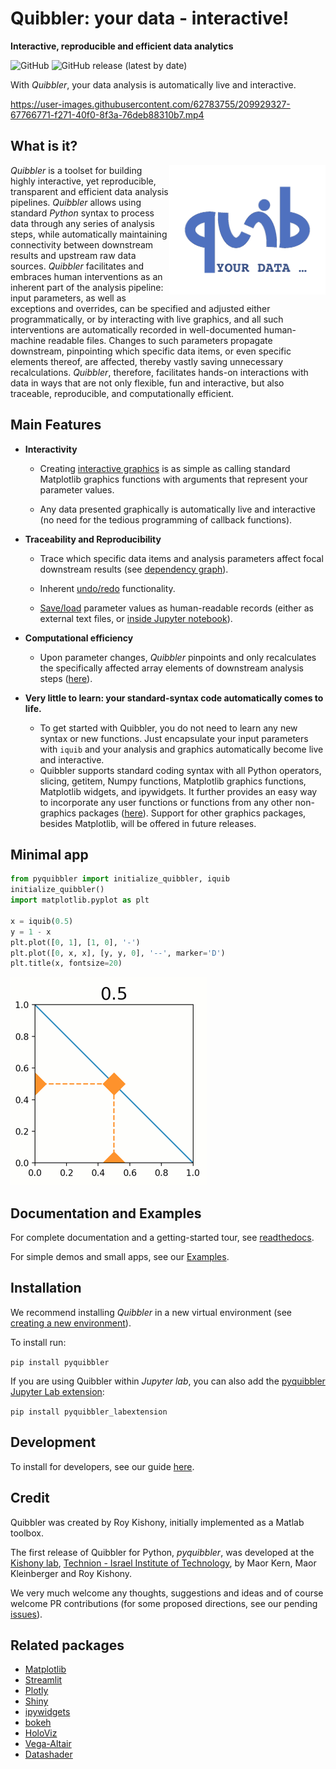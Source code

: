 # Quibbler: your data - interactive!  
**Interactive, reproducible and efficient data analytics**


![GitHub](https://img.shields.io/github/license/Technion-Kishony-lab/quibbler)
![GitHub release (latest by date)](https://img.shields.io/github/v/release/Technion-Kishony-lab/quibbler)

With *Quibbler*, your data analysis is automatically live and interactive.

https://user-images.githubusercontent.com/62783755/209929327-67766771-f271-40f0-8f3a-76deb88310b7.mp4

## What is it?
<img src="https://github.com/Technion-Kishony-lab/quibbler/blob/master/pyquibbler-documentations/docs/images/quibicon.gif?raw=true" width=250 align='right'>

*Quibbler* is a toolset for building highly interactive, yet reproducible, 
transparent and efficient data analysis pipelines. *Quibbler* allows using standard 
*Python* syntax to process data through any series of analysis steps, while 
automatically maintaining connectivity between downstream results and upstream raw data 
sources. *Quibbler* facilitates and embraces human interventions as an inherent part 
of the analysis pipeline: input parameters, as well as exceptions and overrides, 
can be specified and adjusted either programmatically, or by 
interacting with live graphics, and all such interventions are automatically 
recorded in well-documented human-machine readable files. Changes to such parameters 
propagate downstream, pinpointing which specific data items, or
even specific elements thereof, are affected, thereby vastly saving unnecessary 
recalculations. *Quibbler*, therefore, facilitates hands-on interactions with data 
in ways that are not only flexible, fun and interactive, but also traceable, 
reproducible, and computationally efficient.


## Main Features

* **Interactivity** 

  * Creating [interactive graphics](https://quibbler.readthedocs.io/en/latest/Quickstart.html) is as 
simple as calling standard Matplotlib graphics functions with arguments that represent your parameter values.

  * Any data presented graphically is automatically live and interactive 
(no need for the tedious programming of callback functions).

* **Traceability and Reproducibility**
  * Trace which specific data items and analysis parameters affect focal downstream results (see 
[dependency graph](https://quibbler.readthedocs.io/en/latest/Quib-relationships.html)).  

  * Inherent [undo/redo](https://quibbler.readthedocs.io/en/latest/Jupyter-lab-ext.html) functionality.

  * [Save/load](https://quibbler.readthedocs.io/en/latest/Project-save-load.html) parameter values as 
human-readable records (either as external text files, 
or [inside Jupyter notebook](https://quibbler.readthedocs.io/en/latest/Jupyter-lab-ext.html)).

* **Computational efficiency**
  * Upon parameter changes, *Quibbler* pinpoints and only recalculates the specifically affected array elements 
of downstream analysis steps ([here](https://quibbler.readthedocs.io/en/latest/Diverged-evaluation.html)).

* **Very little to learn: your standard-syntax code automatically comes to life.**
  * To get started with Quibbler, you do not need to learn any new syntax or new functions. Just encapsulate your
input parameters with `iquib` and your analysis and graphics automatically become live and interactive. 
  * Quibbler supports standard coding syntax with all Python operators, slicing, getitem, Numpy functions, 
Matplotlib graphics functions, Matplotlib widgets, and ipywidgets. It further provides an easy way to incorporate 
any user functions or functions from any other non-graphics packages ([here](https://quibbler.readthedocs.io/en/latest/User-defined-functions.html)). 
Support for other graphics packages, besides Matplotlib, will be offered in future releases.       

## Minimal app
```python
from pyquibbler import initialize_quibbler, iquib
initialize_quibbler()
import matplotlib.pyplot as plt

x = iquib(0.5)
y = 1 - x
plt.plot([0, 1], [1, 0], '-')
plt.plot([0, x, x], [y, y, 0], '--', marker='D')
plt.title(x, fontsize=20)
```

![](https://github.com/Technion-Kishony-lab/quibbler/blob/master/pyquibbler-documentations/docs/images/minimal_app_3.gif?raw=true)


## Documentation and Examples
For complete documentation and a getting-started tour, see [readthedocs](https://quibbler.readthedocs.io/en/latest/). 

For simple demos and small apps, see our [Examples](https://quibbler.readthedocs.io/en/latest/Examples.html).  

## Installation 

We recommend installing *Quibbler* in a new virtual environment 
(see [creating a new environment](https://github.com/Technion-Kishony-lab/quibbler/blob/master/INSTALL.md)). 

To install run:

`pip install pyquibbler`

If you are using Quibbler within *Jupyter lab*, you can also add the 
[pyquibbler Jupyter Lab extension](https://quibbler.readthedocs.io/en/latest/Jupyter-lab-ext.html):

`pip install pyquibbler_labextension`

## Development 
To install for developers, 
see our guide [here](https://github.com/Technion-Kishony-lab/quibbler/blob/master/INSTALL.md).

## Credit

Quibbler was created by Roy Kishony, initially implemented as a Matlab toolbox. 

The first release of Quibbler for Python, *pyquibbler*, was developed at the 
[Kishony lab](https://kishony.technion.ac.il/quibbler/), 
[Technion - Israel Institute of Technology](https://www.technion.ac.il/), 
by Maor Kern, Maor Kleinberger and Roy Kishony.

We very much welcome any thoughts, suggestions and ideas and of course welcome PR contributions 
(for some proposed directions, see our pending [issues](https://github.com/Technion-Kishony-lab/quibbler/issues)). 

## Related packages

* [Matplotlib](https://github.com/matplotlib/matplotlib)
* [Streamlit](https://streamlit.io/)
* [Plotly](https://plotly.com/)
* [Shiny](https://shiny.rstudio.com/)
* [ipywidgets](https://github.com/jupyter-widgets/ipywidgets)
* [bokeh](http://bokeh.org)
* [HoloViz](https://holoviz.org/)
* [Vega-Altair](https://altair-viz.github.io/)
* [Datashader](https://datashader.org/)
